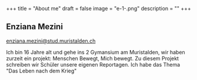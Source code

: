 +++
title = "About me"
draft = false
image = "e-1-.png"
description = ""
+++
![]()

## Enziana Mezini

enziana.mezini@stud.muristalden.ch

Ich bin 16 Jahre alt und gehe ins 2 Gymansium am Muristalden, wir haben zurzeit ein projekt: Menschen Bewegt, Mich bewegt. Zu diesem Projekt schreiben wir Schüler unsere eigenen Reportagen. Ich habe das Thema "Das Leben nach dem Krieg"